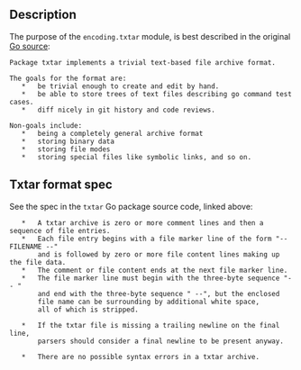 ## Description
The purpose of the `encoding.txtar` module, is best described in the original
[Go source](https://github.com/golang/go/blob/master/src/internal/txtar/archive.go):

    Package txtar implements a trivial text-based file archive format.

    The goals for the format are:
       *   be trivial enough to create and edit by hand.
       *   be able to store trees of text files describing go command test cases.
       *   diff nicely in git history and code reviews.

    Non-goals include:
       *   being a completely general archive format
       *   storing binary data
       *   storing file modes
       *   storing special files like symbolic links, and so on.

## Txtar format spec
See the spec in the `txtar` Go package source code, linked above:

       *   A txtar archive is zero or more comment lines and then a sequence of file entries.
       *   Each file entry begins with a file marker line of the form "-- FILENAME --"
           and is followed by zero or more file content lines making up the file data.
       *   The comment or file content ends at the next file marker line.
       *   The file marker line must begin with the three-byte sequence "-- "
           and end with the three-byte sequence " --", but the enclosed
           file name can be surrounding by additional white space,
           all of which is stripped.

       *   If the txtar file is missing a trailing newline on the final line,
           parsers should consider a final newline to be present anyway.

       *   There are no possible syntax errors in a txtar archive.
